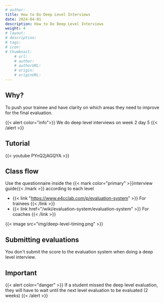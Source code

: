 ```yaml
---
# author: 
title: How to Do Deep Level Interviews
date: 2024-04-01
description: How to Do Deep Level Interviews
weight: 4
# layout: 
# description: 
# tags: 
# icon: 
# thumbnail: 
    # url: 
    # author: 
    # authorURL: 
    # origin: 
    # originURL: 
---
```


## Why?

To push your trainee and have clarity on which areas they need to improve for the final evaluation.

{{< alert color="info">}}
We do deep level interviews on week 2 day 5
{{< /alert >}}

## Tutorial

{{< youtube PYnQ2jAGQYA >}}

## Class flow

Use the questionnaire inside the {{< mark color="primary" >}}interview guide{{< /mark >}} according to each level
- {{< link  "https://www.e4cclab.com/p/evaluation-system" >}} For trainees {{< /link >}}
- {{< link  href="/wiki/evaluation-system/evaluation-system" >}} For coaches {{< /link >}}

{{< image src="img/deep-level-timing.png" >}}

## Submitting evaluations

You don't submit the score to the evaluation system when doing a deep level interview.

## Important

{{< alert color="danger" >}}
If a student missed the deep level evaluation, they will have to wait until the next level evaluation to be evaluated (2 weeks)
{{< /alert >}}
